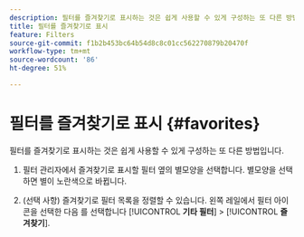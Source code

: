 ```yaml
---
description: 필터를 즐겨찾기로 표시하는 것은 쉽게 사용할 수 있게 구성하는 또 다른 방법입니다.
title: 필터를 즐겨찾기로 표시
feature: Filters
source-git-commit: f1b2b453bc64b54d8c8c01cc562270879b20470f
workflow-type: tm+mt
source-wordcount: '86'
ht-degree: 51%

---
```


# 필터를 즐겨찾기로 표시 {#favorites}

필터를 즐겨찾기로 표시하는 것은 쉽게 사용할 수 있게 구성하는 또 다른 방법입니다.

1. 필터 관리자에서 즐겨찾기로 표시할 필터 옆의 별모양을 선택합니다. 별모양을 선택하면 별이 노란색으로 바뀝니다.

1. (선택 사항) 즐겨찾기로 필터 목록을 정렬할 수 있습니다. 왼쪽 레일에서 필터 아이콘을 선택한 다음 를 선택합니다 [!UICONTROL **기타 필터**] > [!UICONTROL **즐겨찾기**].